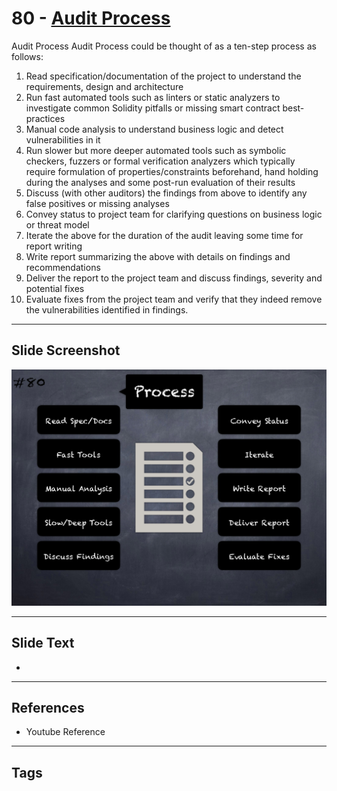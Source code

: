 
# 80 - [Audit Process](./Audit%20Process.md)

Audit Process Audit Process could be thought of as a ten-step process as follows:


1.  Read specification/documentation of the project to understand the requirements, design and architecture
2.  Run fast automated tools such as linters or static analyzers to investigate common Solidity pitfalls or missing smart contract best-practices 
3.  Manual code analysis to understand business logic and detect vulnerabilities in it
4.  Run slower but more deeper automated tools such as symbolic checkers, fuzzers or formal verification analyzers which typically require formulation of properties/constraints beforehand, hand holding during the analyses and some post-run evaluation of their results
5.  Discuss (with other auditors) the findings from above to identify any false positives or missing analyses
6.  Convey status to project team for clarifying questions on business logic or threat model
7.  Iterate the above for the duration of the audit leaving some time for report writing
8.  Write report summarizing the above with details on findings and recommendations
9.  Deliver the report to the project team and discuss findings, severity and potential fixes
10.  Evaluate fixes from the project team and verify that they indeed remove the vulnerabilities identified in findings.


___
## Slide Screenshot
![080.png](../../images/6.%20Audit%20Techniques%20and%20Tools%20101/080.png)
___
## Slide Text
- 
___
## References
- Youtube Reference
___
## Tags
